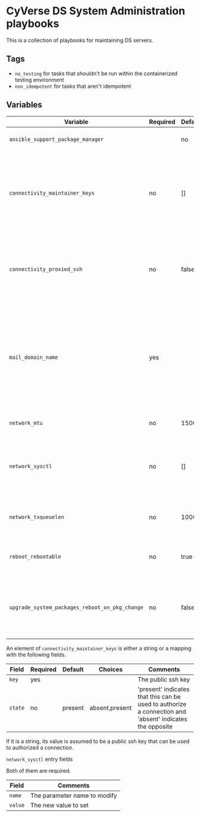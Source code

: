 # CyVerse DS System Administration playbooks

This is a collection of playbooks for maintaining DS servers.

## Tags

* `no_testing` for tasks that shouldn't be run within the containerized testing environment
* `non_idempotent` for tasks that aren't idempotent

## Variables

Variable                                       | Required | Default | Choices | Comments
-----------------------------------------------|----------|---------|---------|---------
`ansible_support_package_manager`              |          | no      | auto    | The package manager to use
`connectivity_maintainer_keys`                 | no       | []      |         | A list of public ssh keys allowed or disallowed to connect as the `ansible_user` on all of the managed hosts, __see below__
`connectivity_proxied_ssh`                     | no       | false   |         | Whether or not the connection ansible uses to get to the managed node goes through a bastion host
`mail_domain_name`                             | yes      |         |         | The public FQDN for the environment being configured. This is used for configuring services that require a public domain to work, like mail.
`network_mtu`                                  | no       | 1500    |         | The MTU to set on the primary NIC
`network_sysctl`                               | no       | []      |         | a list of sysctl network parameters to set for the server being configured, __see below__
`network_txqueuelen`                           | no       | 1000    |         | The transmission queue length to set on the primary NIC
`reboot_rebootable`                            | no       | true    |         | Whether or not the server being configured is rebootable
`upgrade_system_packages_reboot_on_pkg_change` | no       | false   |         | Whether or not to automatically reboot the host if a system package was upgraded

An element of `connectivity_maintainer_keys` is either a string or a mapping with the following fields.

Field   | Required | Default | Choices        | Comments
--------|----------|---------|----------------|---------
`key`   | yes      |         |                | The public ssh key
`state` | no       | present | absent,present | 'present' indicates that this can be used to authorize a connection and 'absent' indicates the opposite

If it is a string, its value is assumed to be a public ssh key that can be used to authorized a connection.

`network_sysctl` entry fields

Both of them are required.

Field   | Comments
--------|---------
`name`  | The parameter name to modify
`value` | The new value to set
